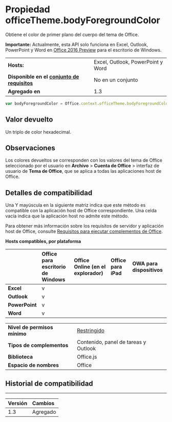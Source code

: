 
# <a name="officetheme.bodyforegroundcolor-property"></a>Propiedad officeTheme.bodyForegroundColor
Obtiene el color de primer plano del cuerpo del tema de Office.

 **Importante:** Actualmente, esta API solo funciona en Excel, Outlook, PowerPoint y Word en [Office 2016 Preview](https://products.office.com/en-us/office-2016-preview) para el escritorio de Windows.


|||
|:-----|:-----|
|**Hosts:**|Excel, Outlook, PowerPoint y Word|
|**Disponible en el [conjunto de requisitos](../../docs/overview/specify-office-hosts-and-api-requirements.md)**|No en un conjunto|
|**Agregado en**|1.3|



```js
var bodyForegroundColor = Office.context.officeTheme.bodyForegroundColor;
```


## <a name="return-value"></a>Valor devuelto

Un triplo de color hexadecimal.


## <a name="remarks"></a>Observaciones

Los colores devueltos se corresponden con los valores del tema de Office seleccionado por el usuario en **Archivo**  >  **Cuenta de Office**  >  interfaz de usuario de **Tema de Office**, que se aplica a todas las aplicaciones host de Office.


## <a name="support-details"></a>Detalles de compatibilidad


Una Y mayúscula en la siguiente matriz indica que este método es compatible con la aplicación host de Office correspondiente. Una celda vacía indica que la aplicación host no admite este método.

Para obtener más información sobre los requisitos de servidor y aplicación host de Office, consulte [Requisitos para ejecutar complementos de Office](../../docs/overview/requirements-for-running-office-add-ins.md).


**Hosts compatibles, por plataforma**


||**Office para escritorio de Windows**|**Office Online (en el explorador)**|**Office para iPad**|**OWA para dispositivos**|
|:-----|:-----|:-----|:-----|:-----|
|**Excel**|v||||
|**Outlook**|v||||
|**PowerPoint**|v||||
|**Word**|v||||

|||
|:-----|:-----|
|**Nivel de permisos mínimo**|[Restringido](../../docs/develop/requesting-permissions-for-api-use-in-content-and-task-pane-add-ins.md)|
|**Tipos de complementos**|Contenido, panel de tareas y Outlook|
|**Biblioteca**|Office.js|
|**Espacio de nombres**|Office|

## <a name="support-history"></a>Historial de compatibilidad



****


|**Versión**|**Cambios**|
|:-----|:-----|
|1.3|Agregado|
